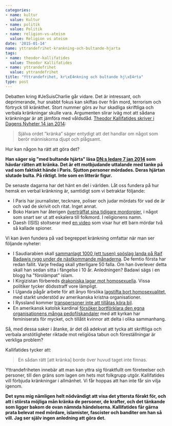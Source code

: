 ```yaml
---
categories:
- name: kultur
  value: Kultur
- name: politik
  value: Politik
- name: religion-vs-ateism
  value: Religion vs ateism
date: '2015-01-14'
name: yttrandefrihet-krankning-och-bultande-hjarta
tags:
- name: theodor-kallifatides
  value: Theodor Kallifatides
- name: yttrandefrihet
  value: yttrandefrihet
title: "Yttrandefrihet, kr\xE4nkning och bultande hj\xE4rta"
type: post
---
```

Debatten kring #JeSuisCharlie går vidare. Det är intressant, och deprimerande, hur snabbt fokus kan skiftas över från mord, terrorism och förtryck till kränkthet. Stort nummer görs av hur skadliga skriftliga och verbala kränkningar skulle vara. Argumenten slirar iväg mot att sådana kränkningar är att jämföra med våldsdåd. [Theodor Kallifatides skriver i Dagens Nyheter 14 jan 2014](http://www.dn.se/arkiv/kultur/ingen-har-ratten-att-kranka):

> Själva ordet ”kränka” säger entydigt att det handlar om något som berör människorna djupt och plågsamt.

Hur kan någon ha rätt att göra det?

**Han säger sig "med bultande hjärta" läsa [DN:s ledare 7 jan 2014](http://www.dn.se/ledare/huvudledare/den-ynkliga-ondskan/) som hävdar rätten att kränka. Det är ett motbjudande uttalande med tanke på vad som faktiskt hände i Paris. Sjutton personer mördades. Deras hjärtan slutade bulta. På riktigt. Inte som en litterär figur.**

De senaste dagarna har det hänt en del i världen. Låt oss fundera på hur hemsk en verbal kränkning är, samtidigt som vi betraktar följande:

- I Paris har journalister, tecknare, poliser och judar mördats för vad de är och vad de skrivit och ritat. Inget annat.
- Boko Haram har återigen [överträffat sina tidigare mordorgier](http://www.dn.se/ledare/signerat/susanna-birgersson-krossa-boko-haram/), i något som snart ser ut att eskalera till folkmord. I religionens namn.
- Daesh (ISIS) stoltserar med [en video](http://www.ibtimes.co.uk/isis-most-shocking-execution-video-small-boy-executes-two-russian-spies-pistol-1483226) som visar hur ett barn mördar två så kallade spioner.

Vi kan även fundera på vad begreppet kränkning omfattar när man ser följande nyheter:

- I Saudiarabien skall [sammanlagt 1000 (ett tusen) spöslag landa på Raif Badawis rygg under de nästkommande månaderna](http://www.theguardian.com/world/2015/jan/09/saudi-blogger-first-lashes-raif-badawi). De femtio första har redan fallit. Varje fredag skall ytterligare 50 falla. Om han överlever detta skall han sedan sitta i fängelse i 10 år. Anledningen? Badawi sägs i en blogg ha "förolämpat" islam.
- I Kirgizistan förbereds [drakoniska lagar mot homosexuella](https://go.allout.org/en/a/kyrgyzstan/?akid=4558.2314550._P0d0x&rd=1&t=5&utm_campaign=kyrgyzstan&utm_content=english). Vissa politiker tycker dödsstraff vore lämpligt.
- I Uganda pågår arbete för att ånyo försöka [lagstifta bort homosexualitet](http://www.bbc.com/news/world-africa-29994678), med starkt understöd av amerikanska kristna organisationer.
- I Ryssland kommer [transpersoner inte att tillåtas köra bil](http://www.dn.se/nyheter/varlden/ryssland-transpersoner-far-inte-kora-bil/).
- En amerikansk katolsk kardinal [försöker bortförklara den egna organisationens många pedofilskandaler](http://www.independent.co.uk/news/world/americas/american-cardinal-raymond-leo-burke-blames-paedophile-priests-on-radical-feminists-9973240.html) med att kyrkan har feminiserats för mycket, och tillåtit kvinnor att delta i olika sammanhang.

Så, med dessa saker i åtanke, är det då adekvat att tycka att skriftliga och verbala anstötligheter riktade mot religiösa tabun och föreställningar är verkliga problem?

Kallifatides tycker att:

> En sådan rätt [att kränka] borde över huvud taget inte finnas.

Yttrandefriheten innebär att man kan yttra sig föraktfullt om företeelser och personer, till den gräns som lagen om hets mot folkgrupp utgör. Kallifatides vill förbjuda kränkningar i allmänhet. Vi får hoppas att han inte får sin vilja igenom.

**Det syns mig nämligen helt nödvändigt att visa det yttersta förakt för, och att i största möjliga mån kränka de personer, de krafter, och det tänkande som ligger bakom de ovan nämnda händelserna. Kallifatides får gärna prata belevat med mördare, islamister, fascister och banditer om han så vill. Jag ser själv ingen anledning att göra det.**

